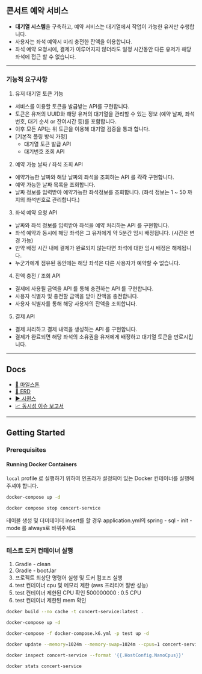 ## 콘서트 예약 서비스

- **대기열 시스템**을 구축하고, 예약 서비스는 대기열에서 작업이 가능한 유저만 수행합니다.
- 사용자는 좌석 예약시 미리 충전한 잔액을 이용합니다. 
- 좌석 예약 요청시에, 결제가 이루어지지 않더라도 일정 시간동안 다른 유저가 해당좌석에 접근 할 수 없습니다.
___
### 기능적 요구사항
1. 유저 대기열 토큰 기능
- 서비스를 이용할 토큰을 발급받는 API를 구현합니다.
- 토큰은 유저의 UUID와 해당 유저의 대기열을 관리할 수 있는 정보 (예약 날짜, 좌석번호, 대기 순서 or 잔여시간 등)를 포함합니다.
- 이후 모든 API는 위 토큰을 이용해 대기열 검증을 통과 합니다.
- [기본적 폴링 방식 가정]
    - 대기열 토큰 발급 API
    - 대기번호 조회 API

2. 예약 가능 날짜 / 좌석 조회 API
- 예약가능한 날짜와 해당 날짜의 좌석을 조회하는 API 를 **각각** 구현합니다.
- 예약 가능한 날짜 목록을 조회합니다.
- 날짜 정보를 입력받아 예약가능한 좌석정보를 조회합니다.
  (좌석 정보는 1 ~ 50 까지의 좌석번호로 관리합니다.)

3. 좌석 예약 요청 API
- 날짜와 좌석 정보를 입력받아 좌석을 예약 처리하는 API 를 구현합니다.
- 좌석 예약과 동시에 해당 좌석은 그 유저에게 약 5분간 임시 배정됩니다. (시간은 변경 가능)
- 만약 배정 시간 내에 결제가 완료되지 않는다면 좌석에 대한 임시 배정은 해제됩니다.
- 누군가에게 점유된 동안에는 해당 좌석은 다른 사용자가 예약할 수 없습니다.

4. 잔액 충전 / 조회 API
- 결제에 사용될 금액을 API 를 통해 충전하는 API 를 구현합니다.
- 사용자 식별자 및 충전할 금액을 받아 잔액을 충전합니다.
- 사용자 식별자를 통해 해당 사용자의 잔액을 조회합니다.

5. 결제 API
- 결제 처리하고 결제 내역을 생성하는 API 를 구현합니다.
- 결제가 완료되면 해당 좌석의 소유권을 유저에게 배정하고 대기열 토큰을 만료시킵니다.

___
## Docs
- [📝 마일스톤](https://github.com/users/kimyezzang97/projects/2/views/1?groupedBy%5BcolumnId%5D=Milestone)
- [📌 ERD](https://github.com/kimyezzang97/hhp-concert/blob/WEEK04_REAL/docs/erd/ERD.md)
- [▶ 시퀀스](https://github.com/kimyezzang97/hhp-concert/tree/STEP03/docs/sequence)
- [📈 동시성 이슈 보고서](https://github.com/kimyezzang97/concert/blob/WEEK05/docs/report/concurrency_report.md)

---

## Getting Started

### Prerequisites

#### Running Docker Containers

`local` profile 로 실행하기 위하여 인프라가 설정되어 있는 Docker 컨테이너를 실행해주셔야 합니다.

```bash
docker-compose up -d
```
```bash
docker compose stop concert-service
```
테이블 생성 및 더미데이터 insert를 할 경우 application.yml의 
spring - sql - init - mode 를 always로 바꿔주세요

---
### 테스트 도커 컨테이너 실행
1. Gradle - clean
2. Gradle - bootJar
3. 프로젝트 최상단 명령어 실행 및 도커 컴포즈 실행
4. test 컨테이너 cpu 및 메모리 제한 (aws 프리티어 절반 성능)
5. test 컨테이너 제한된 CPU 확인 500000000 : 0.5 CPU
6. test 컨테이너 제한된 mem 확인
```bash
docker build --no cache -t concert-service:latest .
```
```bash
docker-compose up -d
```
```bash
docker-compose -f docker-compose.k6.yml -p test up -d
```
```bash
docker update --memory=1024m --memory-swap=1024m --cpus=1 concert-service
```
```bash
docker inspect concert-service --format '{{.HostConfig.NanoCpus}}'
```
```bash
docker stats concert-service
```

